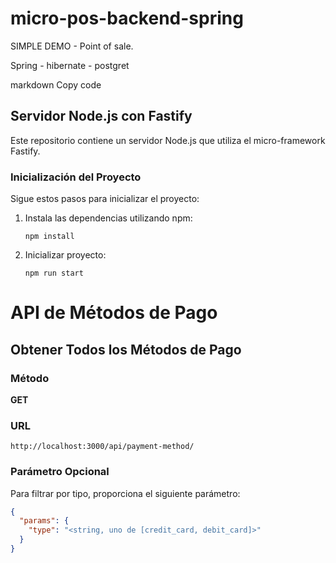 # micro-pos-backend-spring

SIMPLE DEMO - Point of sale.

Spring - hibernate - postgret



markdown
Copy code
## Servidor Node.js con Fastify

Este repositorio contiene un servidor Node.js que utiliza el micro-framework Fastify.

### Inicialización del Proyecto

Sigue estos pasos para inicializar el proyecto:

1. Instala las dependencias utilizando npm:

   ```shell
   npm install

2. Inicializar proyecto:

    ```shell
   npm run start 

# API de Métodos de Pago

## Obtener Todos los Métodos de Pago

### Método

**GET**

### URL

`http://localhost:3000/api/payment-method/`

### Parámetro Opcional

Para filtrar por tipo, proporciona el siguiente parámetro:

```json
{
  "params": {
    "type": "<string, uno de [credit_card, debit_card]>"
  }
}
